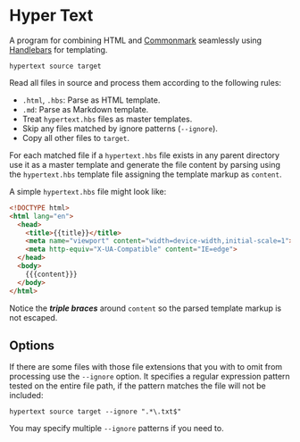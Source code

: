 # Hyper Text

A program for combining HTML and [Commonmark][] seamlessly using [Handlebars][] for templating.

```
hypertext source target
```

Read all files in source and process them according to the following rules:

* `.html`, `.hbs`: Parse as HTML template.
* `.md`: Parse as Markdown template.
* Treat `hypertext.hbs` files as master templates.
* Skip any files matched by ignore patterns (`--ignore`).
* Copy all other files to `target`.

For each matched file if a `hypertext.hbs` file exists in any parent directory use it as a master template and generate the file content by parsing using the `hypertext.hbs` template file assigning the template markup as `content`.

A simple `hypertext.hbs` file might look like:

```html
<!DOCTYPE html>
<html lang="en">
  <head>
    <title>{{title}}</title>
    <meta name="viewport" content="width=device-width,initial-scale=1">
    <meta http-equiv="X-UA-Compatible" content="IE=edge">
  </head>
  <body>
    {{{content}}}
  </body>
</html>
```

Notice the ***triple braces*** around `content` so the parsed template markup is not escaped.

## Options

If there are some files with those file extensions that you with to omit from processing use the `--ignore` option. It specifies a regular expression pattern tested on the entire file path, if the pattern matches the file will not be included:

```
hypertext source target --ignore ".*\.txt$"
```

You may specify multiple `--ignore` patterns if you need to.

[Commonmark]: https://commonmark.org/
[Handlebars]: https://handlebarsjs.com/
